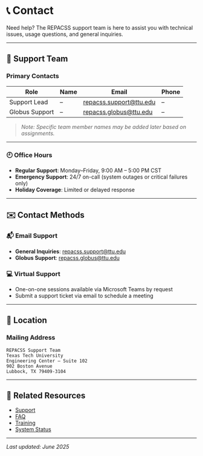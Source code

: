# 📞 Contact

Need help? The REPACSS support team is here to assist you with technical issues, usage questions, and general inquiries.

---

## 👥 Support Team <a id="team"></a>

### Primary Contacts

| Role           | Name           | Email                         | Phone      |
|----------------|----------------|-------------------------------|------------|
| Support Lead   | –              | repacss.support@ttu.edu       | –          |
| Globus Support | –              | repacss.globus@ttu.edu        | –          |

> *Note: Specific team member names may be added later based on assignments.*

---

### 🕘 Office Hours

- **Regular Support**: Monday–Friday, 9:00 AM – 5:00 PM CST  
- **Emergency Support**: 24/7 on-call (system outages or critical failures only)  
- **Holiday Coverage**: Limited or delayed response

---

## ✉️ Contact Methods <a id="methods"></a>

### 📬 Email Support

- **General Inquiries**: [repacss.support@ttu.edu](mailto:repacss.support@ttu.edu)  
- **Globus Support**: [repacss.globus@ttu.edu](mailto:repacss.globus@ttu.edu)

### 💻 Virtual Support

- One-on-one sessions available via Microsoft Teams by request  
- Submit a support ticket via email to schedule a meeting

---

## 📍 Location <a id="location"></a>

### Mailing Address

```
REPACSS Support Team  
Texas Tech University  
Engineering Center – Suite 102  
902 Boston Avenue  
Lubbock, TX 79409-3104  
```

---

## 🔗 Related Resources

- [Support](/docs/support.md)
- [FAQ](/docs/faq.md)
- [Training](training.md)
- [System Status](system-status.md)

---

_Last updated: June 2025_
